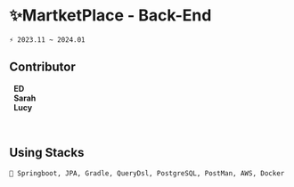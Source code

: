 # ✨MartketPlace - Back-End
```git
⚡ 2023.11 ~ 2024.01
```

## Contributor <br/>
&nbsp;&nbsp;<strong>ED</strong> <br />
&nbsp;&nbsp;<strong>Sarah</strong> <br />
&nbsp;&nbsp;<strong>Lucy</strong> <br />

<br />

## Using Stacks <br/>
```git
📌 Springboot, JPA, Gradle, QueryDsl, PostgreSQL, PostMan, AWS, Docker
```

<br />
